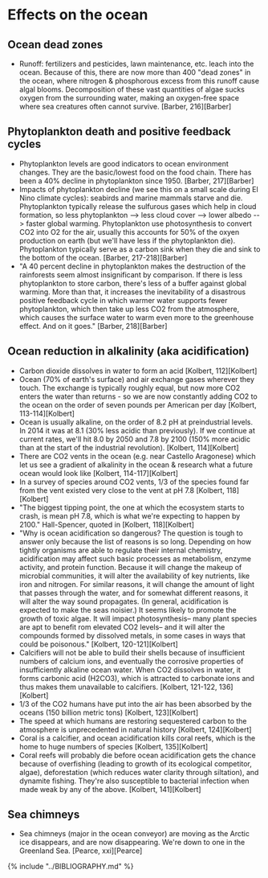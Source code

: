 # Effects on the ocean

## Ocean dead zones
* Runoff: fertilizers and pesticides, lawn maintenance, etc. leach into the ocean. Because of this, there are now more than 400 "dead zones" in the ocean, where nitrogen & phosphorous excess from this runoff cause algal blooms. Decomposition of these vast quantities of algae sucks oxygen from the surrounding water, making an oxygen-free space where sea creatures often cannot survive. [Barber, 216][Barber]

## Phytoplankton death and positive feedback cycles
* Phytoplankton levels are good indicators to ocean environment changes. They are the basic/lowest food on the food chain. There has been a 40% decline in phytoplankton since 1950. [Barber, 217][Barber]
* Impacts of phytoplankton decline (we see this on a small scale during El Nino climate cycles): seabirds and marine mammals starve and die. Phytoplankton typically release the sulfurous gases which help in cloud formation, so less phytoplankton --> less cloud cover --> lower albedo --> faster global warming. Phytoplankton use photosynthesis to convert CO2 into O2 for the air, usually this accounts for 50% of the oxyen production on earth (but we'll have less if the phytoplankton die). Phytoplankton typically serve as a carbon sink when they die and sink to the bottom of the ocean. [Barber, 217-218][Barber]
* "A 40 percent decline in phytoplankton makes the destruction of the rainforests seem almost insignificant by comparison. If there is less phytoplankton to store carbon, there's less of a buffer against global warming. More than that, it increases the inevitability of a disastrous positive feedback cycle in which warmer water supports fewer phytoplankton, which then take up less CO2 from the atmosphere, which causes the surface water to warm even more to the greenhouse effect. And on it goes." [Barber, 218][Barber]

## Ocean reduction in alkalinity (aka acidification)
* Carbon dioxide dissolves in water to form an acid [Kolbert, 112][Kolbert]
* Ocean (70% of earth's surface) and air exchange gases wherever they touch. The exchange is typically roughly equal, but now more CO2 enters the water than returns - so we are now constantly adding CO2 to the ocean on the order of seven pounds per American per day [Kolbert, 113-114][Kolbert]
* Ocean is usually alkaline, on the order of 8.2 pH at preindustrial levels. In 2014 it was at 8.1 (30% less acidic than previously). If we continue at current rates, we'll hit 8.0 by 2050 and 7.8 by 2100 (150% more acidic than at the start of the industrial revolution). [Kolbert, 114][Kolbert]
* There are CO2 vents in the ocean (e.g. near Castello Aragonese) which let us see a gradient of alkalinity in the ocean & research what a future ocean would look like [Kolbert, 114-117][Kolbert]
* In a survey of species around CO2 vents, 1/3 of the species found far from the vent existed very close to the vent at pH 7.8 [Kolbert, 118][Kolbert]
* "The biggest tipping point, the one at which the ecosystem starts to crash, is mean pH 7.8, which is what we're expecting to happen by 2100." Hall-Spencer, quoted in [Kolbert, 118][Kolbert]
* "Why is ocean acidification so dangerous? The question is tough to answer only because the list of reasons is so long. Depending on how tightly organisms are able to regulate their internal chemistry, acidification may affect such basic processes as metabolism, enzyme activity, and protein function. Because it will change the makeup of microbial communities, it will alter the availability of key nutrients, like iron and nitrogen. For similar reasons, it will change the amount of light that passes through the water, and for somewhat different reasons, it will alter the way sound propagates. (In general, acidification is expected to make the seas noisier.) It seems likely to promote the growth of toxic algae. It will impact photosynthesis– many plant species are apt to benefit rom elevated CO2 levels– and it will alter the compounds formed by dissolved metals, in some cases in ways that could be poisonous." [Kolbert, 120-121][Kolbert]
* Calcifiers will not be able to build their shells because of insufficient numbers of calcium ions, and eventually the corrosive properties of insufficiently alkaline ocean water. When CO2 dissolves in water, it forms carbonic acid (H2CO3), which is attracted to carbonate ions and thus makes them unavailable to calcifiers. [Kolbert, 121-122, 136][Kolbert]
* 1/3 of the CO2 humans have put into the air has been absorbed by the oceans (150 billion metric tons) [Kolbert, 123][Kolbert]
* The speed at which humans are restoring sequestered carbon to the atmosphere is unprecedented in natural history [Kolbert, 124][Kolbert]
* Coral is a calcifier, and ocean acidification kills coral reefs, which is the home to huge numbers of species [Kolbert, 135][Kolbert]
* Coral reefs will probably die before ocean acidification gets the chance because of overfishing (leading to growth of its ecological competitor, algae), deforestation (which reduces water clarity through siltation), and dynamite fishing. They're also susceptible to bacterial infection when made weak by any of the above. [Kolbert, 141][Kolbert]

## Sea chimneys
* Sea chimneys (major in the ocean conveyor) are moving as the Arctic ice disappears, and are now disappearing. We're down to one in the Greenland Sea. [Pearce, xxi][Pearce]

{% include "../BIBLIOGRAPHY.md" %}
